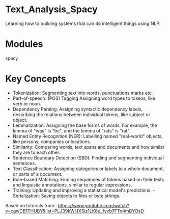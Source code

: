 # Text_Analysis_Spacy

Learning how to building systems that can do intelligent things using NLP.

# Modules

spacy 

# Key Concepts 

- Tokenization: Segmenting text into words, punctuations marks etc.
- Part-of-speech: (POS) Tagging Assigning word types to tokens, like verb or noun.
- Dependency Parsing: Assigning syntactic dependency labels, describing the relations between individual tokens, like subject or object.
- Lemmatization: Assigning the base forms of words. For example, the lemma of "was" is "be", and the lemma of "rats" is "rat".
- Named Entity Recognition (NER): Labelling named "real-world" objects, like persons, companies or locations.
- Similarity: Comparing words, text spans and documents and how similar they are to each other.
- Sentence Boundary Detection (SBD): Finding and segmenting individual sentences.
- Text Classification: Assigning categories or labels to a whole document, or parts of a document.
- Rule-based Matching: Finding sequences of tokens based on their texts and linguistic annotations, similar to regular expressions.
- Training: Updating and improving a statistical model's predictions.
 -Serialization: Saving objects to files or byte strings.

Based on tutorials from : https://www.youtube.com/watch?v=cgwDB1THUBY&list=PLJ39kWiJXSiz1LK8d_fyxb7FTn4mBYOsD

